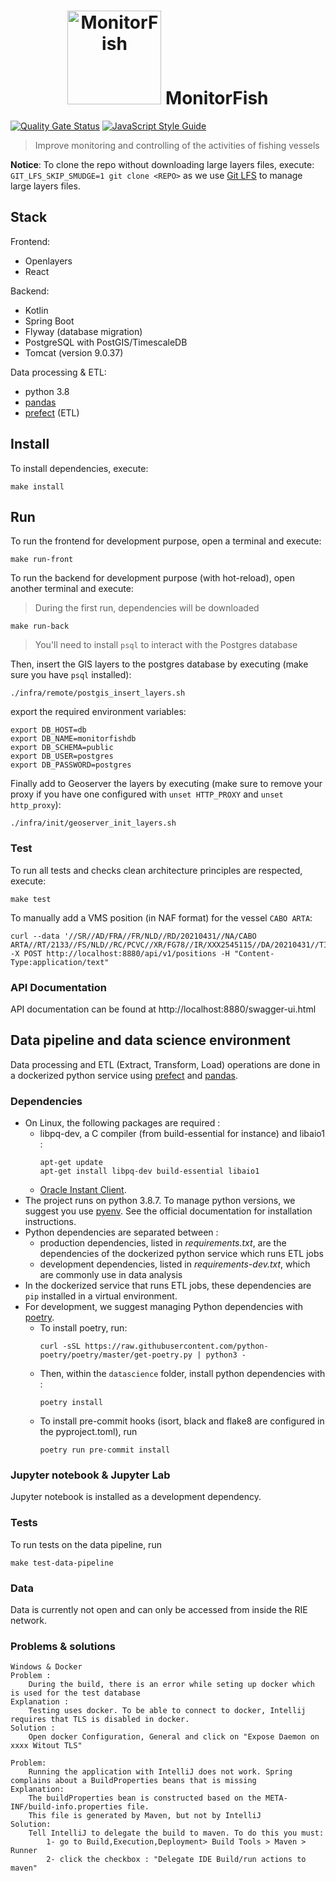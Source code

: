 <h1 align="center">
  <img src="https://d33wubrfki0l68.cloudfront.net/daf4a5624cac646b0bc921d0a72ae1cf1912b902/35340/img/eig4/monitorfish.png" alt="MonitorFish" title="MonitorFish" height="150px" />
  MonitorFish
</h1>

[![Quality Gate Status](https://sonarcloud.io/api/project_badges/measure?project=MTES-MCT_monitorfish&metric=alert_status)](https://sonarcloud.io/dashboard?id=MTES-MCT_monitorfish) [![JavaScript Style Guide](https://img.shields.io/badge/code_style-standard-brightgreen.svg)](https://standardjs.com)

> Improve monitoring and controlling of the activities of fishing vessels

**Notice**: To clone the repo without downloading large layers files, execute: `GIT_LFS_SKIP_SMUDGE=1 git clone <REPO>` as we use [Git LFS](https://git-lfs.github.com/) to manage large layers files.
## Stack

Frontend:
- Openlayers
- React

Backend:
- Kotlin
- Spring Boot
- Flyway (database migration)
- PostgreSQL with PostGIS/TimescaleDB
- Tomcat (version 9.0.37)

Data processing & ETL:
- python 3.8
- [pandas](https://pandas.pydata.org/)
- [prefect](https://docs.prefect.io/core/) (ETL)


## Install

To install dependencies, execute:
```shell
make install
```

## Run

To run the frontend for development purpose, open a terminal and execute:
```shell
make run-front
```

To run the backend for development purpose (with hot-reload), open another terminal and execute:
> During the first run, dependencies will be downloaded
```shell
make run-back
```
> You'll need to install `psql` to interact with the Postgres database

Then, insert the GIS layers to the postgres database by executing (make sure you have `psql` installed):
```shell
./infra/remote/postgis_insert_layers.sh
```

export the required environment variables:
```
export DB_HOST=db
export DB_NAME=monitorfishdb
export DB_SCHEMA=public
export DB_USER=postgres
export DB_PASSWORD=postgres
```

Finally add to Geoserver the layers by executing (make sure to remove your proxy if you have one configured with `unset HTTP_PROXY` and `unset http_proxy`):
```shell
./infra/init/geoserver_init_layers.sh
```

### Test

To run all tests and checks clean architecture principles are respected, execute:
```shell
make test
```

To manually add a VMS position (in NAF format) for the vessel `CABO ARTA`:
```
curl --data '//SR//AD/FRA//FR/NLD//RD/20210431//NA/CABO ARTA//RT/2133//FS/NLD//RC/PCVC//XR/FG78//IR/XXX2545115//DA/20210431//TI/2130//LT/55.099//LG/3.869//SP/0//CO/173//TM/POS//ER//'  -X POST http://localhost:8880/api/v1/positions -H "Content-Type:application/text"
```

### API Documentation

API documentation can be found at http://localhost:8880/swagger-ui.html

## Data pipeline and data science environment

Data processing and ETL (Extract, Transform, Load) operations are done in a dockerized python service using [prefect](https://docs.prefect.io/core/) and [pandas](https://pandas.pydata.org/).

### Dependencies
* On Linux, the following packages are required :
    * libpq-dev, a C compiler (from build-essential for instance) and libaio1 :
        ```
        apt-get update
        apt-get install libpq-dev build-essential libaio1 
        ```
    * [Oracle Instant Client](https://www.oracle.com/database/technologies/instant-client/downloads.html).
* The project runs on python 3.8.7. To manage python versions, we suggest you use [pyenv](https://github.com/pyenv/pyenv). See the official documentation for installation instructions.
* Python dependencies are separated between :
    * production dependencies, listed in *requirements.txt*, are the dependencies of the dockerized python service which runs ETL jobs
    * development dependencies, listed in *requirements-dev.txt*, which are commonly use in data analysis
* In the dockerized service that runs ETL jobs, these dependencies are `pip` installed in a virtual environment.
* For development, we suggest managing Python dependencies with [poetry](https://python-poetry.org/).
    * To install poetry, run:
        ```
        curl -sSL https://raw.githubusercontent.com/python-poetry/poetry/master/get-poetry.py | python3 -

        ```
    * Then, within the `datascience` folder, install python dependencies with :
        ```
        poetry install
        ```
    * To install pre-commit hooks (isort, black and flake8 are configured in the pyproject.toml), run
        ```
        poetry run pre-commit install
        ``` 

### Jupyter notebook & Jupyter Lab

Jupyter notebook is installed as a development dependency.

### Tests
To run tests on the data pipeline, run
```
make test-data-pipeline
```

### Data
Data is currently not open and can only be accessed from inside the RIE network.

### Problems & solutions

```
Windows & Docker
Problem :
    During the build, there is an error while seting up docker which is used for the test database
Explanation :
    Testing uses docker. To be able to connect to docker, Intellij requires that TLS is disabled in docker.
Solution :
    Open docker Configuration, General and click on "Expose Daemon on xxxx Witout TLS"
```

```
Problem:
    Running the application with IntelliJ does not work. Spring complains about a BuildProperties beans that is missing
Explanation:
    The buildProperties bean is constructed based on the META-INF/build-info.properties file.
    This file is generated by Maven, but not by IntelliJ
Solution:
    Tell IntelliJ to delegate the build to maven. To do this you must:
        1- go to Build,Execution,Deployment> Build Tools > Maven > Runner
        2- click the checkbox : "Delegate IDE Build/run actions to maven"
```
